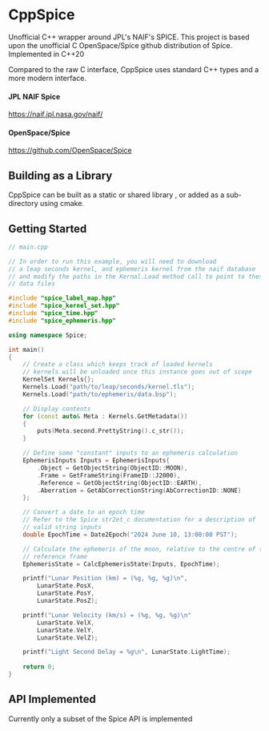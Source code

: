 # CppSpice
Unofficial C++ wrapper around JPL's NAIF's SPICE. This project is based upon the unofficial C OpenSpace/Spice github distribution of Spice. Implemented in C++20

Compared to the raw C interface, CppSpice uses standard C++ types and a more modern interface.

#### JPL NAIF Spice
https://naif.jpl.nasa.gov/naif/

#### OpenSpace/Spice
https://github.com/OpenSpace/Spice

## Building as a Library
CppSpice can be built as a static or shared library , or added as a sub-directory using cmake.

## Getting Started

```c++
// main.cpp

// In order to run this example, you will need to download
// a leap seconds kernel, and ephemeris kernel from the naif database
// and modify the paths in the Kernal.Load method call to point to these
// data files

#include "spice_label_map.hpp"
#include "spice_kernel_set.hpp"
#include "spice_time.hpp"
#include "spice_ephemeris.hpp"  

using namespace Spice;    

int main()
{
    // Create a class which keeps track of loaded kernels    
    // kernels will be unloaded once this instance goes out of scope
    KernelSet Kernels{};
    Kernels.Load("path/to/leap/seconds/kernel.tls");
    Kernels.Load("path/to/ephemeris/data.bsp");

    // Display contents
    for (const auto& Meta : Kernels.GetMetadata())        
    {
        puts(Meta.second.PrettyString().c_str());
    }

    // Define some "constant" inputs to an ephemeris calculation
    EphemerisInputs Inputs = EphemerisInputs{
        .Object = GetObjectString(ObjectID::MOON),
        .Frame = GetFrameString(FrameID::J2000),
        .Reference = GetObjectString(ObjectID::EARTH),
        .Aberration = GetAbCorrectionString(AbCorrectionID::NONE)
    };

    // Convert a date to an epoch time
    // Refer to the Spice str2et_c documentation for a description of
    // valid string inputs
    double EpochTime = Date2Epoch("2024 June 10, 13:00:00 PST");

    // Calculate the ephemeris of the moon, relative to the centre of the earth in the J2000
    // reference frame
    EphemerisState = CalcEphemerisState(Inputs, EpochTime);

    printf("Lunar Position (km) = (%g, %g, %g)\n", 
        LunarState.PosX, 
        LunarState.PosY,
        LunarState.PosZ);

    printf("Lunar Velocity (km/s) = (%g, %g, %g)\n"
        LunarState.VelX,
        LunarState.VelY,
        LunarState.VelZ);        

    printf("Light Second Delay = %g\n", LunarState.LightTime);
        
    return 0;
}
```

## API Implemented
Currently only a subset of the Spice API is implemented
